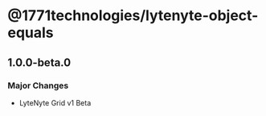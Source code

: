 # @1771technologies/lytenyte-object-equals

## 1.0.0-beta.0

### Major Changes

- LyteNyte Grid v1 Beta
